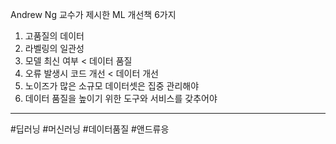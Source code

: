Andrew Ng 교수가 제시한 ML 개선책 6가지

1. 고품질의 데이터
2. 라벨링의 일관성
3. 모델 최신 여부 < 데이터 품질
4. 오류 발생시 코드 개선 < 데이터 개선
5. 노이즈가 많은 소규모 데이터셋은 집중 관리해야
6. 데이터 품질을 높이기 위한 도구와 서비스를 갖추어야



---
#딥러닝 #머신러닝 #데이터품질 #앤드류응
